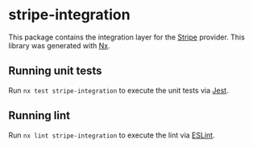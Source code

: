 # stripe-integration

This package contains the integration layer for the [Stripe](https://www.stripe.com/) provider.
This library was generated with [Nx](https://nx.dev).

## Running unit tests

Run `nx test stripe-integration` to execute the unit tests via [Jest](https://jestjs.io).

## Running lint

Run `nx lint stripe-integration` to execute the lint via [ESLint](https://eslint.org/).
